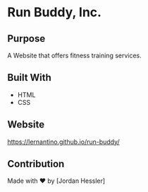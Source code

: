 # Run Buddy, Inc.

## Purpose 
A Website that offers fitness training services.

## Built With
* HTML
* CSS

## Website
https://lernantino.github.io/run-buddy/

## Contribution
Made with &#10084;&#65039; by [Jordan Hessler]
